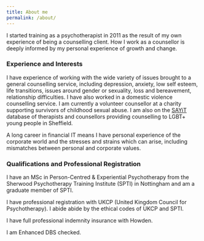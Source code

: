 ```yaml
---
title: About me
permalink: /about/
---
```

I started training as a psychotherapist in 2011 as the result of my own experience of being a counselling client. How I work as a counsellor is deeply informed by my personal experience of growth and change.

### Experience and Interests

I have experience of working with the wide variety of issues brought to a general counselling service, including depression, anxiety, low self esteem, life transitions, issues around gender or sexuality, loss and bereavement, relationship difficulties. I have also worked in a domestic violence counselling service. I am currently a volunteer counsellor at a charity supporting survivors of childhood sexual abuse.
I am also on the <a href="https://sayit.org.uk/">SAYiT</a> database of therapists and counsellors providing counselling to LGBT+ young people in Sheffield.

A long career in financial IT means I have personal experience of the corporate world and the stresses and strains which can arise, including mismatches between personal and corporate values. 

### Qualifications and Professional Registration

I have an MSc in Person-Centred &amp; Experiential Psychotherapy from the Sherwood Psychotherapy Training Institute (SPTI) in Nottingham and am a graduate member of SPTI.

I have professional registration with UKCP (United Kingdom Council for Psychotherapy). I abide abide by the ethical codes of UKCP and  SPTI.

I have full professional indemnity insurance with Howden.

I am Enhanced DBS checked.
